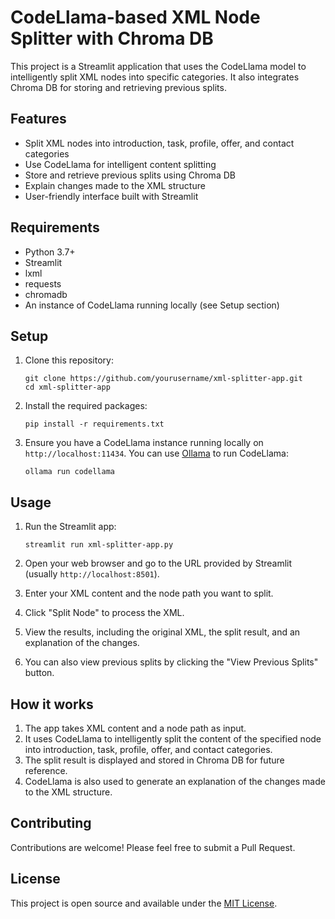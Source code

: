 # CodeLlama-based XML Node Splitter with Chroma DB

This project is a Streamlit application that uses the CodeLlama model to intelligently split XML nodes into specific categories. It also integrates Chroma DB for storing and retrieving previous splits.

## Features

- Split XML nodes into introduction, task, profile, offer, and contact categories
- Use CodeLlama for intelligent content splitting
- Store and retrieve previous splits using Chroma DB
- Explain changes made to the XML structure
- User-friendly interface built with Streamlit

## Requirements

- Python 3.7+
- Streamlit
- lxml
- requests
- chromadb
- An instance of CodeLlama running locally (see Setup section)

## Setup

1. Clone this repository:
   ```
   git clone https://github.com/yourusername/xml-splitter-app.git
   cd xml-splitter-app
   ```

2. Install the required packages:
   ```
   pip install -r requirements.txt
   ```

3. Ensure you have a CodeLlama instance running locally on `http://localhost:11434`. You can use [Ollama](https://ollama.ai/) to run CodeLlama:
   ```
   ollama run codellama
   ```

## Usage

1. Run the Streamlit app:
   ```
   streamlit run xml-splitter-app.py
   ```

2. Open your web browser and go to the URL provided by Streamlit (usually `http://localhost:8501`).

3. Enter your XML content and the node path you want to split.

4. Click "Split Node" to process the XML.

5. View the results, including the original XML, the split result, and an explanation of the changes.

6. You can also view previous splits by clicking the "View Previous Splits" button.

## How it works

1. The app takes XML content and a node path as input.
2. It uses CodeLlama to intelligently split the content of the specified node into introduction, task, profile, offer, and contact categories.
3. The split result is displayed and stored in Chroma DB for future reference.
4. CodeLlama is also used to generate an explanation of the changes made to the XML structure.

## Contributing

Contributions are welcome! Please feel free to submit a Pull Request.

## License

This project is open source and available under the [MIT License](LICENSE).
